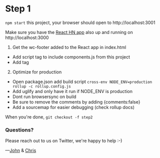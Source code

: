 # Step 1

`npm start` this project, your browser should open to http://localhost:3001

Make sure you have the [React HN app](https://github.com/ComcastSamples/reacthnpwa) also up and running on http://localhost:3000

1. Get the wc-footer added to the React app in index.html 

  - Add script tag to include components.js from this project 
  - Add <wc-footer> tag 

2. Optimize for production 

  * Open package.json add build script `cross-env NODE_ENV=production rollup -c rollup.config.js`
  * Add uglify and only have it run if NODE_ENV is production
  * Dont run browsersync on build
  * Be sure to remove the comments by adding {comments:false}
  * Add a sourcemap for easier debugging (check rollup docs)

When you're done, `git checkout -f step2`

### Questions?

Please reach out to us on Twitter, we're happy to help :-)

—[John](https://twitter.com/JohnRiv) & [Chris](https://twitter.com/chiefcll)
